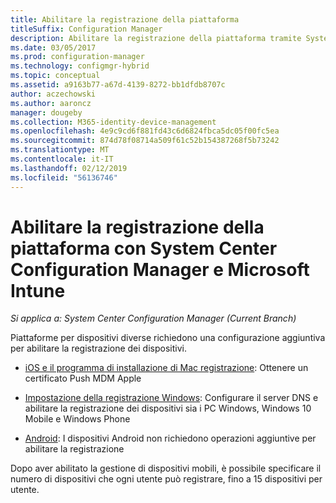 ```yaml
---
title: Abilitare la registrazione della piattaforma
titleSuffix: Configuration Manager
description: Abilitare la registrazione della piattaforma tramite System Center Configuration Manager e Microsoft Intune.
ms.date: 03/05/2017
ms.prod: configuration-manager
ms.technology: configmgr-hybrid
ms.topic: conceptual
ms.assetid: a9163b77-a67d-4139-8272-bb1dfdb8707c
author: aczechowski
ms.author: aaroncz
manager: dougeby
ms.collection: M365-identity-device-management
ms.openlocfilehash: 4e9c9cd6f881fd43c6d6824fbca5dc05f00fc5ea
ms.sourcegitcommit: 874d78f08714a509f61c52b154387268f5b73242
ms.translationtype: MT
ms.contentlocale: it-IT
ms.lasthandoff: 02/12/2019
ms.locfileid: "56136746"
---
```

# <a name="enable-platform-enrollment-with-system-center-configuration-manager-and-microsoft-intune"></a>Abilitare la registrazione della piattaforma con System Center Configuration Manager e Microsoft Intune

*Si applica a: System Center Configuration Manager (Current Branch)*

Piattaforme per dispositivi diverse richiedono una configurazione aggiuntiva per abilitare la registrazione dei dispositivi.
  - [iOS e il programma di installazione di Mac registrazione](enroll-hybrid-ios-mac.md): Ottenere un certificato Push MDM Apple

  - [Impostazione della registrazione Windows](enroll-hybrid-windows.md): Configurare il server DNS e abilitare la registrazione dei dispositivi sia i PC Windows, Windows 10 Mobile e Windows Phone

  - [Android](enroll-hybrid-android.md): I dispositivi Android non richiedono operazioni aggiuntive per abilitare la registrazione

Dopo aver abilitato la gestione di dispositivi mobili, è possibile specificare il numero di dispositivi che ogni utente può registrare, fino a 15 dispositivi per utente.

